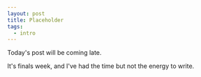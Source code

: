 ```yaml
---
layout: post
title: Placeholder
tags:
  - intro
---
```



Today's post will be coming late. 

It's finals week, and I've had the time but not the energy to write. 
